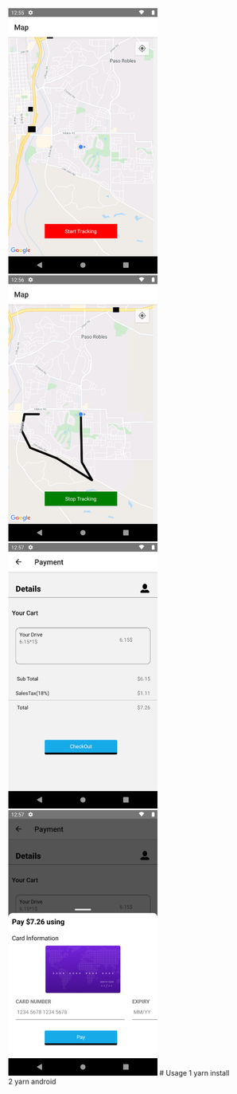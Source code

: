  <img src="./screenshots/Screenshot_1634118943.png" width="300" title="hover text" style="display:inline">
 <img src="./screenshots/Screenshot_1634119018.png" width="300" title="hover text" style="display:inline">
 <img src="./screenshots/Screenshot_1634119028.png" width="300" title="hover text" style="display:inline">
 <img src="./screenshots/Screenshot_1634119032.png" width="300" title="hover text" style="display:inline">
# Usage
1 yarn install <br />
2 yarn android
